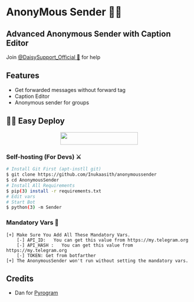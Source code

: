 #   AnonyMous Sender  👨‍💻
## Advanced Anonymous Sender with Caption Editor


Join [@DaisySupport_Official 🎵](https://t.me/DaisySupport_Official) for help

## Features

- Get forwarded messages without forward tag
- Caption Editor
- Anonymous sender for groups

## 🏃‍♂️ Easy Deploy 

<p align="center"><a href="https://heroku.com/deploy?template=https://github.com/deshadeeth-thisarana/AnonymousSender"> <img src="https://img.shields.io/badge/Deploy%20To%20Heroku-blueviolet?style=for-the-badge&logo=heroku" width="210" height="34.45"/></a></p>



### Self-hosting (For Devs) ⚔
```sh
# Install Git First (apt-instll git)
$ git clone https://github.com/Inukaasith/anonymoussender
$ cd AnonymousSender
# Install All Requirements 
$ pip(3) install -r requirements.txt
# Edit vars
# Start Bot 
$ python(3) -m Sender
```
### Mandatory Vars 📒
```
[+] Make Sure You Add All These Mandatory Vars. 
    [-] API_ID:   You can get this value from https://my.telegram.org
    [-] API_HASH :   You can get this value from https://my.telegram.org
    [-] TOKEN: Get from botfarther
[+] The AnonymousSender won't run without setting the mandatory vars.
```

## Credits

- Dan for [Pyrogram](https://github.com/pyrogram)

